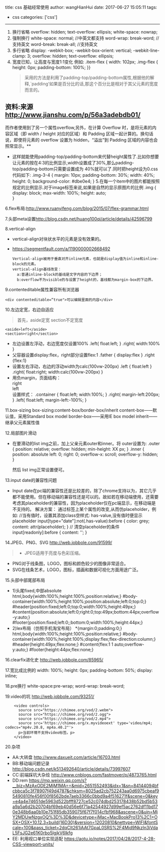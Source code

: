 title: css 基础经常使用
author: wangHianHui
date: 2017-06-27 15:05:11
tags:
- css
categories: ['css']
---
1. 换行省略
        overflow: hidden;
        text-overflow: ellipsis;
        white-space: nowrap;
2. 强制换行
        white-space: normal; //中英文都支持
        word-wrap: break-word; //支持英文
        word-break: break-all; //支持英文
3. 多行省略
        display: -webkit-box; 
        -webkit-box-orient: vertical; 
        -webkit-line-clamp: 3; 
        overflow: hidden;
        text-overflow: ellipsis;
4. 宽度已知，让高度与宽度1:1变化
        例如:
        .item-flex {
          width: 102px;
          .img-flex {
            height: 0px;
            padding-bottom: 100%;
          }}
    >采用的方法是利用了padding-top/padding-bottom属性,根据他的解释,`padding’如果是百分比的话,那这个百分比是相对于其父元素的宽度而言的。
    
**资料:来源<http://www.jianshu.com/p/56a3adebdb01/>**
- 
而作者使用到了另一个属性overflow,另外，在计算 Overflow 时，是将元素的内容区域（即 width / height 对应的区域）和 Padding 区域一起计算的。换句话说，即使将元素的 overflow 设置为 hidden，“溢出”到 Padding 区域的内容也会照常显示。**

- 这样就能使用padding-top/padding-bottom来代替height属性了.比如你想要让元素的按在4:3的比例显示,width设置成了30%,那么padding-top/padding-bottom只需要设置成为
40%就可以了.同时把height设为0.css代码如下:
      .img-3-4 {
        margin: 10px;
        padding-bottom: 30%;
        width: 40%;
        height: 0;
        background-color: #dbe0e4;
      }
5.在每一个item中的图片都能按照规定的比例显示.对于image标签来说,如果是自然的显示原图片的比例
      .img {
         display: block;
         max-width: 100%;
         height: auto;	
      }
      
6.flex布局:<http://www.ruanyifeng.com/blog/2015/07/flex-grammar.html>

7.头部meta设置<http://blog.csdn.net/huang100qi/article/details/42596799>

8.vertical-align
- vertical-align对块状水平的元素是没有效果的。
- <https://segmentfault.com/a/1190000002668492>

      Vertical-align被用于垂直对齐inline元素，也就是display值为inline和inline-block的元素。
      vertical-align基线改变：
        a:普通inline-block的基线是文字内容的下边界；
        b:overflow不为visible的与设置了height的，基线都为margin-box的下边界。
        
9.contenteditable属性兼容所有浏览器

    <div contenteditable=“true">可以编辑里面的内容</div>  
    
10.左边定宽，右边自适应

  >首先，aside定宽 section不定宽度

    <aside>left</aside>
    <section>right</section>
- 左边设置左浮动，右边宽度仅设置100%
      .left{ float:left; } 
      .right{ width:100% }
- 父容器设置display:flex，right部分设置flex:1
      .father { display:flex } 
      .right {flex:1}	
- 设置左右浮动，右边的浮动width为calc(100vw-200px)
	  .left { float:left } 
      .right{ float:right; width:calc(100vw-200px) }
- 用负margin，页面结构：
      <div class=“container”>
          <section class=“right”>right</section>
      </div>
      <aside class=“left”>
          left
      </aside>
  设置样式：
      .container { float:left; width:100%; }
      .right{ margin-left:200px; }
      .left{ float:left; margin-left:-100%; }

11.box-sizing
      box-sizing:content-box/border-box/inherit 
      content-box——默认值，采用Standard box model 
      border-box——采用IE box model 
      inherit——继承父元素属性值

12.局部图片滑动 
* 在要滑动的list img之前，加上父亲元素outer和inner。将
outer设置为:
        .outer {
            position: relative;
            overflow: hidden;
            min-height: XX px;
        }
        .inner {
            position: absolute
            left: 0;
            right: 0;
            overflow-x: scroll;
            overflow-y: hidden;
        }

  然后 list img正常设置便可。

13.input date的兼容性问题
* Input date在pc端的兼容性还是比较差的，除了chrome支持以为，其它几乎都不能使用。但在移动端的兼容性还是可以的。故如若在移动端使用，还需要考虑其placeholder的兼容性，因为placeholder仅在pc端显示，在移动端是不支持的。
        解决方案：
        通过标签上某个属性的改变,从而仿placeholder，例如:
        //当有值时，设置其添加class空样式: has-value,没有值时便显示placeholder
        input[type="date"]:not(.has-value):before {
          color: grey;
          content: attr(placeholder);
        }
        // 清空placeholder的条件
        input[readonly]:before {
            content: '';
        }

14.JPEG、PNG、SVG
http://web.jobbole.com/91599/
> * JPEG适用于亮度与色彩压缩。
* PNG对于线条图，LOGO，图标和颜色较少的图像非常适合。
* SVG在线条艺术，LOGO，图标，插画和数据可视化方面用途广泛。

15.头部中部尾部布局
* 1)头尾fixed,中部absolute
        html,body{width:100%;height:100%;position:relative;}
        #body-container{width:100%;height:100%;position:absolute;left:0;top:0;}
        #header{position:fixed;left:0;top:0;width:100%;height:49px;}
        #content{position:absolute;left:0;right:0;top:49px;bottom:44px;overflow-y:auto;}
        #footer{position:fixed;left:0;;bottom:0;width:100%;height:44px;}
* 2)lex布局（仿照手机淘宝布局）
        *{margin:0;padding:0;}
        html,body{width:100%;height:100%;position:relative;}
        #body-container{width:100%;height:100%;display:flex;flex-direction:column;}
        #header{height:49px;flex:none;}
        #content{flex:1 1 auto;overflow-y:auto;}
        #footer{height:44px;flex:none;}

16.clearfix进化史
http://web.jobbole.com/85965/

17.宽比成比例的
        width: 100%;
        height: 0px;
        padding-bottom: 50%;
        display: inline;         

18.pre换行
        white-space:pre-wrap;
        word-wrap: break-word; 

19.video的坑
http://web.jobbole.com/93251/

        <video controls>
          source src="https://chimee.org/vod/2.webm">
          source src="https://chimee.org/vod/2.ogg">
          source src="https://chimee.org/vod/2.mp4">
          source src='https://chimee.org/x.myvideoext' type='video/mp4; codecs="mp4v.20.8, mp4a.40.2"'>
          p>当前环境不支持video标签。p>
        </video>

20.杂项
- AA:大转盘
http://www.daxueit.com/article/16703.html
- BB:移动端问题记录
http://blog.csdn.net/k513492640/article/details/73997607
- CC:前端踩坑大杂烩
http://www.cnblogs.com/fastmover/p/4873765.html
- DD:rem
https://mp.weixin.qq.com/s?__biz=MzAxODE2MjM1MA==&mid=2651552493&idx=1&sn=84144094bfcbbca5c3f78907f49d4787&chksm=8025ad2cb752243aa0d6975cbeaf95490810fe456f00f8562bde7aeb3366c0bbd9a4f516271f&scene=0&key=e4a4e74651de5963d522bfff8727ce52c074dbd253178438b52bd5b53a9a5a6d2b20704bf69eb40d56e6f71a42544927d99ef5ac2762df11bd170e348b6aa0b10e751f85db359075f67f7f014cfbf968&ascene=0&uin=MjY2MDUwNzgxOQ%3D%3D&devicetype=iMac+MacBookPro13%2C1+OSX+OSX+10.12.3+build(16D30)&version=12020810&nettype=WIFI&fontScale=100&pass_ticket=2dqCIt261iAAt7GpaL0SRS%2F4Mid9NkzIn3iVdaL5FsJG2e61K0rbo5lgjkV6lkfg
- EE: 利用视口单位实现适配
https://aotu.io/notes/2017/04/28/2017-4-28-CSS-viewport-units/              